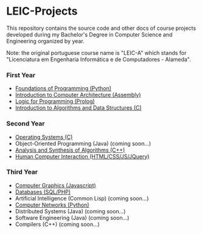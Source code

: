 # LEIC-Projects

This repository contains the source code and other docs of course projects developed during my Bachelor's Degree in Computer Science and Engineering organized by year.

Note: the original portuguese course name is "LEIC-A" which stands for "Licenciatura em Engenharia Informática e de Computadores - Alameda".

### First Year
  * [Foundations of Programming (Python)](/First_Year/Foundations_of_Programming/)
  * [Introduction to Computer Architecture (Assembly)](/First_Year/Introduction_to_Computer_Architecture/)
  * [Logic for Programming (Prolog)](/First_Year/Logic_for_Programming/)
  * [Introduction to Algorithms and Data Structures (C)](/First_Year/Introduction_to_Algorithms_and_Data_Structures/)

### Second Year
  * [Operating Systems (C)](/Second_Year/Operating_Systems/)
  * Object-Oriented Programming (Java) (coming soon...)
  * [Analysis and Synthesis of Algorithms (C++)](/Second_Year/Analysis_and_Synthesis_of_Algorithms/)
  * [Human Computer Interaction (HTML/CSS/JS/JQuery)](/Second_Year/Human_Computer_Interaction/)
  
### Third Year 
  * [Computer Graphics (Javascript)](/Third_Year/Computer_Graphics/)
  * [Databases (SQL/PHP)](/Third_Year/Databases/)
  * Artificial Intelligence (Common Lisp) (coming soon...)
  * [Computer Networks (Python)](/Third_Year/Computer_Networks/)
  * Distributed Systems (Java) (coming soon...)
  * Software Engineering (Java) (coming soon...)
  * Compilers (C++) (coming soon...)
